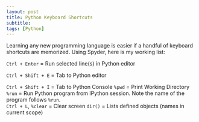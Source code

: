 ```yaml
---
layout: post
title: Python Keyboard Shortcuts
subtitle:  
tags: [Python]
---
```


Learning any new programming language is easier if a handful of keyboard shortcuts are memorized.  Using Spyder, here is my working list:    

`Ctrl + Enter` = Run selected line(s) in Python editor 

`Ctrl + Shift + E` = Tab to Python editor

`Ctrl + Shift + I` = Tab to Python Console
`%pwd` = Print Working Directory
`%run` = Run Python program from IPython session.  Note the name of the program follows `%run`.  
`Ctrl + L`, `%clear` = Clear screen
`dir()` = Lists defined objects (names in current scope)




